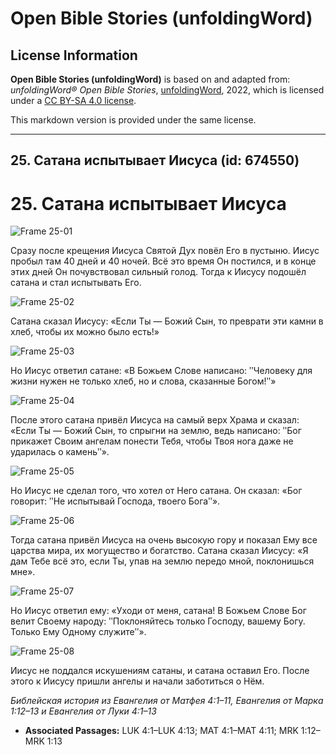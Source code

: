 # Open Bible Stories (unfoldingWord)

## License Information

**Open Bible Stories (unfoldingWord)** is based on and adapted from: _unfoldingWord® Open Bible Stories_, [unfoldingWord](https://unfoldingword.org/utw), 2022, which is licensed under a [CC BY-SA 4.0 license](https://creativecommons.org/licenses/by-sa/4.0/legalcode.en).

This markdown version is provided under the same license.



--------------------------------

## 25. Сатана испытывает Иисуса (id: 674550)

25\. Сатана испытывает Иисуса
=============================

![Frame 25-01](https://cdn.door43.org/obs/jpg/360px/obs-en-25-01.jpg)

Сразу после крещения Иисуса Святой Дух повёл Его в пустыню. Иисус пробыл там 40 дней и 40 ночей. Всё это время Он постился, и в конце этих дней Он почувствовал сильный голод. Тогда к Иисусу подошёл сатана и стал испытывать Его.

![Frame 25-02](https://cdn.door43.org/obs/jpg/360px/obs-en-25-02.jpg)

Сатана сказал Иисусу: «Если Ты — Божий Сын, то преврати эти камни в хлеб, чтобы их можно было есть!»

![Frame 25-03](https://cdn.door43.org/obs/jpg/360px/obs-en-25-03.jpg)

Но Иисус ответил сатане: «В Божьем Слове написано: ʺЧеловеку для жизни нужен не только хлеб, но и слова, сказанные Богом!ʺ»

![Frame 25-04](https://cdn.door43.org/obs/jpg/360px/obs-en-25-04.jpg)

После этого сатана привёл Иисуса на самый верх Храма и сказал: «Если Ты — Божий Сын, то спрыгни на землю, ведь написано: ʺБог прикажет Своим ангелам понести Тебя, чтобы Твоя нога даже не ударилась о каменьʺ».

![Frame 25-05](https://cdn.door43.org/obs/jpg/360px/obs-en-25-05.jpg)

Но Иисус не сделал того, что хотел от Него сатана. Он сказал: «Бог говорит: ʺНе испытывай Господа, твоего Богаʺ».

![Frame 25-06](https://cdn.door43.org/obs/jpg/360px/obs-en-25-06.jpg)

Тогда сатана привёл Иисуса на очень высокую гору и показал Ему все царства мира, их могущество и богатство. Сатана сказал Иисусу: «Я дам Тебе всё это, если Ты, упав на землю передо мной, поклонишься мне».

![Frame 25-07](https://cdn.door43.org/obs/jpg/360px/obs-en-25-07.jpg)

Но Иисус ответил ему: «Уходи от меня, сатана! В Божьем Слове Бог велит Своему народу: ʺПоклоняйтесь только Господу, вашему Богу. Только Ему Одному служитеʺ».

![Frame 25-08](https://cdn.door43.org/obs/jpg/360px/obs-en-25-08.jpg)

Иисус не поддался искушениям сатаны, и сатана оставил Его. После этого к Иисусу пришли ангелы и начали заботиться о Нём.

*Библейская история из Евангелия от Матфея 4:1–11, Евангелия от Марка 1:12–13 и Евангелия от Луки 4:1–13*

* **Associated Passages:** LUK 4:1–LUK 4:13; MAT 4:1–MAT 4:11; MRK 1:12–MRK 1:13

